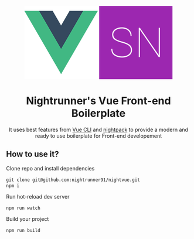 <div align="center">
  <img width="200" height="200" src="src/assets/logo-vue.png">
  <img width="200" height="200" src="src/assets/logo-sn.png">
  <h1>Nightrunner's Vue Front-end Boilerplate</h1>
  <p>It uses best features from <a href='https://cli.vuejs.org/'>Vue CLI</a> and <a href='https://github.com/nightrunner91/nightpack'>nightpack</a> to provide a modern and ready to use boilerplate for Front-end developement</p>
</div>

## How to use it?

Clone repo and install dependencies

```
git clone git@github.com:nightrunner91/nightvue.git
npm i
```

Run hot-reload dev server

```
npm run watch
```

Build your project

```
npm run build
```
